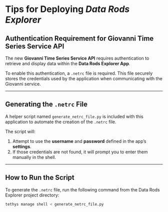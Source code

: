 # Tips for Deploying *Data Rods Explorer*

## Authentication Requirement for Giovanni Time Series Service API

The new **Giovanni Time Series Service API** requires authentication to retrieve and display data within the **Data Rods Explorer App**.

To enable this authentication, a `.netrc` file is required. This file securely stores the credentials used by the application when communicating with the Giovanni service.

---

## Generating the `.netrc` File

A helper script named `generate_netrc_file.py` is included with this application to automate the creation of the `.netrc` file.

The script will:

1. Attempt to use the **username** and **password** defined in the app’s **settings**.
2. If those credentials are not found, it will prompt you to enter them manually in the shell.

---

## How to Run the Script

To generate the `.netrc` file, run the following command from the Data Rods Explorer project directory:

```bash
tethys manage shell < generate_netrc_file.py